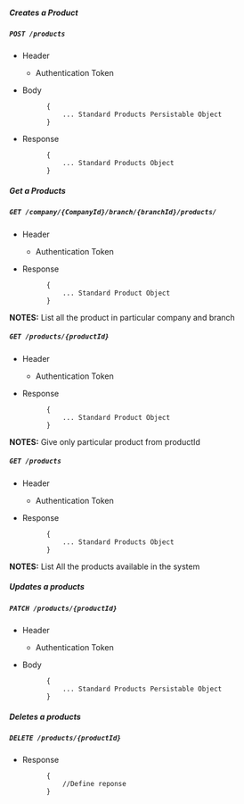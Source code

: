 ##### Creates a Product

##### `POST /products`
+ Header
	- Authentication Token


+ Body

            {
                ... Standard Products Persistable Object
            }
            
+ Response

            {
                ... Standard Products Object
            }
    

##### Get a Products           
            
##### `GET /company/{CompanyId}/branch/{branchId}/products/`
+ Header 
	- Authentication Token

+ Response

			{
				... Standard Product Object
			}

**NOTES:** List all the product in particular company and branch

##### `GET /products/{productId}`
+ Header
	- Authentication Token

+ Response 

			{
				... Standard Product Object
			} 

**NOTES:** Give only particular product from productId  


##### `GET /products`
+ Header
	- Authentication Token

+ Response

            {
                ... Standard Products Object
            }
            
**NOTES:** List All the products available in the system




##### Updates a products    
       
##### `PATCH /products/{productId}`
+ Header
	- Authentication Token

+ Body

            {
                ... Standard Products Persistable Object
            }
            
            
##### Deletes a products    
       
##### `DELETE /products/{productId}`
+ Response

			{
				//Define reponse
			}